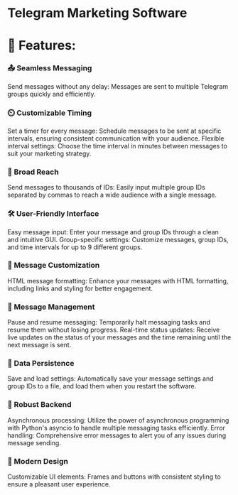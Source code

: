 # Telegram Marketing Software
# 🚀 Features:
### 📤 Seamless Messaging
Send messages without any delay: Messages are sent to multiple Telegram groups quickly and efficiently.
### ⏲️ Customizable Timing
Set a timer for every message: Schedule messages to be sent at specific intervals, ensuring consistent communication with your audience.
Flexible interval settings: Choose the time interval in minutes between messages to suit your marketing strategy.
### 📱 Broad Reach
Send messages to thousands of IDs: Easily input multiple group IDs separated by commas to reach a wide audience with a single message.
### 🛠️ User-Friendly Interface
Easy message input: Enter your message and group IDs through a clean and intuitive GUI.
Group-specific settings: Customize messages, group IDs, and time intervals for up to 9 different groups.
### 📝 Message Customization
HTML message formatting: Enhance your messages with HTML formatting, including links and styling for better engagement.
### 🔄 Message Management
Pause and resume messaging: Temporarily halt messaging tasks and resume them without losing progress.
Real-time status updates: Receive live updates on the status of your messages and the time remaining until the next message is sent.
### 💾 Data Persistence
Save and load settings: Automatically save your message settings and group IDs to a file, and load them when you restart the software.
### 🔧 Robust Backend
Asynchronous processing: Utilize the power of asynchronous programming with Python's asyncio to handle multiple messaging tasks efficiently.
Error handling: Comprehensive error messages to alert you of any issues during message sending.
### 🎨 Modern Design
Customizable UI elements: Frames and buttons with consistent styling to ensure a pleasant user experience.
